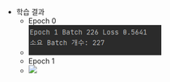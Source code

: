 - 학습 결과  
  - Epoch 0  
  -  ![](https://github.com/musicjae/NLP/blob/master/Attention/seq2seq_with_attention/img/1.PNG)  
  - Epoch 1  
  - ![](C:\Users\USER\Desktop\gitgit\NLP_desk\Attention\seq2seq_with_attention\img\1.PNG)
